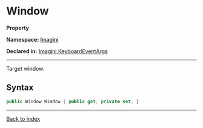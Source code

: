 # Window

**Property**

**Namespace:** [Imagini](Imagini.md)

**Declared in:** [Imagini.KeyboardEventArgs](Imagini.KeyboardEventArgs.md)

------



Target window.


## Syntax

```csharp
public Window Window { public get; private set; }
```

------

[Back to index](index.md)